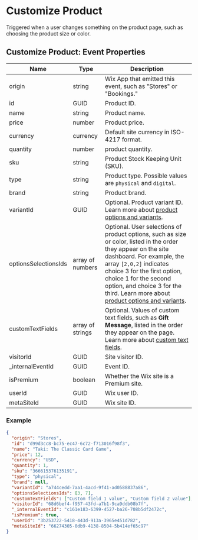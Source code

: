 # Customize Product

Triggered when a user changes something on the product page, such as choosing the product size or color.

## Customize Product: Event Properties

| Name                 | Type             | Description                                                                                                                                                                                                                                                                                                                                                                                              |
| -------------------- | ---------------- | -------------------------------------------------------------------------------------------------------------------------------------------------------------------------------------------------------------------------------------------------------------------------------------------------------------------------------------------------------------------------------------------------------- |
| origin               | string           | Wix App that emitted this event, such as "Stores" or "Bookings."                                                                                                                                                                                                                                                                                                                                         |
| id                   | GUID             | Product ID.                                                                                                                                                                                                                                                                                                                                                                                              |
| name                 | string           | Product name.                                                                                                                                                                                                                                                                                                                                                                                            |
| price                | number           | Product price.                                                                                                                                                                                                                                                                                                                                                                                           |
| currency             | currency         | Default site currency in ISO-4217 format.                                                                                                                                                                                                                                                                                                                                                                |
| quantity             | number           | product quantity.                                                                                                                                                                                                                                                                                                                                                                                        |
| sku                  | string           | Product Stock Keeping Unit (SKU).                                                                                                                                                                                                                                                                                                                                                                        |
| type                 | string           | Product type. Possible values are `physical` and `digital`.                                                                                                                                                                                                                                                                                                                                              |
| brand                | string           | Product brand.                                                                                                                                                                                                                                                                                                                                                                                           |
| variantId            | GUID             | Optional. Product variant ID. Learn more about [product options and variants](https://support.wix.com/en/article/wix-stores-adding-and-customizing-product-options).                                                                                                                                                                                                                                     |
| optionsSelectionsIds | array of numbers | Optional. User selections of product options, such as size or color, listed in the order they appear on the site dashboard. For example, the array `[2,0,2]` indicates choice 3 for the first option, choice 1 for the second option, and choice 3 for the third. Learn more about [product options and variants](https://support.wix.com/en/article/wix-stores-adding-and-customizing-product-options). |
| customTextFields     | array of strings | Optional. Values of custom text fields, such as **Gift Message**, listed in the order they appear on the page. Learn more about [custom text fields](https://support.wix.com/en/article/wix-stores-allowing-customers-to-add-a-message-when-purchasing-a-product).                                                                                                                                           |
| visitorId            | GUID             | Site visitor ID.                                                                                                                                                                                                                                                                                                                                                                                         |
| \_internalEventId    | GUID             | Event ID.                                                                                                                                                                                                                                                                                                                                                                                                |
| isPremium            | boolean          | Whether the Wix site is a Premium site.                                                                                                                                                                                                                                                                                                                                                                  |
| userId               | GUID             | Wix user ID.                                                                                                                                                                                                                                                                                                                                                                                             |
| metaSiteId           | GUID             | Wix site ID.                                                                                                                                                                                                                                                                                                                                                                                             |

### Example

```json
{
  "origin": "Stores",
  "id": "d99d3cc8-bc75-ec47-6c72-f713016f98f3",
  "name": "Taki: The Classic Card Game",
  "price": 12,
  "currency": "USD",
  "quantity": 1,
  "sku": "366615376135191",
  "type": "physical",
  "brand": null,
  "variantId": "a744cedd-7aa1-4acd-9f41-ad0588837a86",
  "optionsSelectionsIds": [3, 7],
  "customTextFields": ["Custom field 1 value", "Custom field 2 value"],
  "visitorId": "68d6bef4-f957-43fd-a7b1-9ca9ddb08b7f",
  "_internalEventId": "c161e183-6399-4527-ba26-708b5df2472c",
  "isPremium": true,
  "userId": "3b253722-5418-443d-913a-3965e451d782",
  "metaSiteId": "66274305-0db9-4138-8504-5b414ef65c97"
}
```

